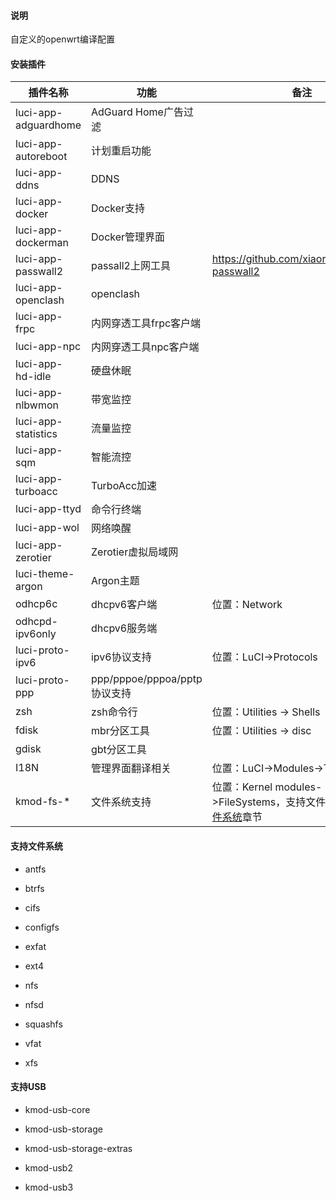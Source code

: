 #### 说明

自定义的openwrt编译配置

#### 安装插件

| 插件名称                 | 功能                       | 备注                                                        |
| -------------------- | ------------------------ | --------------------------------------------------------- |
| luci-app-adguardhome | AdGuard Home广告过滤         |                                                           |
| luci-app-autoreboot  | 计划重启功能                   |                                                           |
| luci-app-ddns        | DDNS                     |                                                           |
| luci-app-docker      | Docker支持                 |                                                           |
| luci-app-dockerman   | Docker管理界面               |                                                           |
| luci-app-passwall2   | passall2上网工具             | https://github.com/xiaorouji/openwrt-passwall2            |
| luci-app-openclash   | openclash                |                                                           |
| luci-app-frpc        | 内网穿透工具frpc客户端            |                                                           |
| luci-app-npc         | 内网穿透工具npc客户端             |                                                           |
| luci-app-hd-idle     | 硬盘休眠                     |                                                           |
| luci-app-nlbwmon     | 带宽监控                     |                                                           |
| luci-app-statistics  | 流量监控                     |                                                           |
| luci-app-sqm         | 智能流控                     |                                                           |
| luci-app-turboacc    | TurboAcc加速               |                                                           |
| luci-app-ttyd        | 命令行终端                    |                                                           |
| luci-app-wol         | 网络唤醒                     |                                                           |
| luci-app-zerotier    | Zerotier虚拟局域网            |                                                           |
| luci-theme-argon     | Argon主题                  |                                                           |
| odhcp6c              | dhcpv6客户端                | 位置：Network                                                |
| odhcpd-ipv6only      | dhcpv6服务端                |                                                           |
| luci-proto-ipv6      | ipv6协议支持                 | 位置：LuCI->Protocols                                        |
| luci-proto-ppp       | ppp/pppoe/pppoa/pptp协议支持 |                                                           |
| zsh                  | zsh命令行                   | 位置：Utilities -> Shells                                    |
| fdisk                | mbr分区工具                  | 位置：Utilities -> disc                                      |
| gdisk                | gbt分区工具                  |                                                           |
| I18N                 | 管理界面翻译相关                 | 位置：LuCI->Modules->Translations                            |
| kmod-fs-*            | 文件系统支持                   | 位置：Kernel modules->FileSystems，支持文件系统见[支持文件系统](#支持文件系统)章节 |

#### 支持文件系统

- antfs

- btrfs

- cifs

- configfs

- exfat

- ext4

- nfs

- nfsd

- squashfs

- vfat

- xfs



#### 支持USB

- kmod-usb-core

- kmod-usb-storage

- kmod-usb-storage-extras

- kmod-usb2

- kmod-usb3
